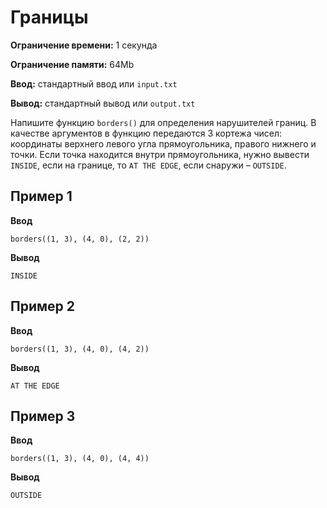 # Границы

**Ограничение времени:** 1 секунда

**Ограничение памяти:** 64Mb

**Ввод:** стандартный ввод или `input.txt`

**Вывод:** стандартный вывод или `output.txt`

Напишите функцию `borders()` для определения нарушителей границ. В качестве аргументов в функцию передаются 3 кортежа чисел: координаты верхнего левого угла прямоугольника, правого нижнего и точки. Если точка находится внутри прямоугольника, нужно вывести `INSIDE`, если на границе, то `AT THE EDGE`, если снаружи – `OUTSIDE`.

## Пример 1

**Ввод**
```
borders((1, 3), (4, 0), (2, 2))
```

**Вывод**
```
INSIDE
```

## Пример 2

**Ввод**
```
borders((1, 3), (4, 0), (4, 2))
```

**Вывод**
```
AT THE EDGE
```

## Пример 3

**Ввод**
```
borders((1, 3), (4, 0), (4, 4))
```

**Вывод**
```
OUTSIDE
```